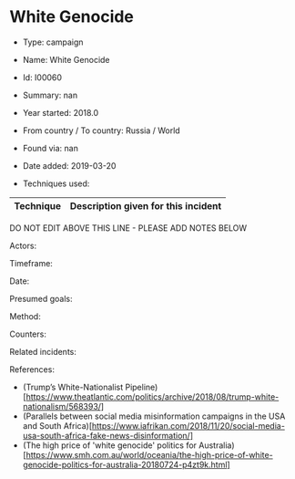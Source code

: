 # White Genocide

* Type: campaign

* Name: White Genocide

* Id: I00060

* Summary: nan

* Year started: 2018.0

* From country / To country: Russia / World

* Found via: nan

* Date added: 2019-03-20

* Techniques used: 

| Technique | Description given for this incident |
| --------- | ------------------------- |

DO NOT EDIT ABOVE THIS LINE - PLEASE ADD NOTES BELOW

Actors: 

Timeframe:

Date: 

Presumed goals: 

Method: 

Counters:

Related incidents: 

References:
* (Trump’s White-Nationalist Pipeline)[https://www.theatlantic.com/politics/archive/2018/08/trump-white-nationalism/568393/] 
* (Parallels between social media misinformation campaigns in the USA and South Africa)[https://www.iafrikan.com/2018/11/20/social-media-usa-south-africa-fake-news-disinformation/]
* (The high price of 'white genocide' politics for Australia)[https://www.smh.com.au/world/oceania/the-high-price-of-white-genocide-politics-for-australia-20180724-p4zt9k.html]
